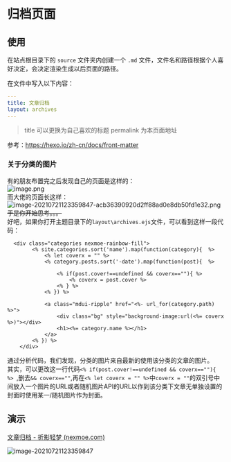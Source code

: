 # 归档页面

## 使用

在站点根目录下的 `source` 文件夹内创建一个 `.md` 文件，文件名和路径根据个人喜好决定，会决定渲染生成以后页面的路径。

在文件中写入以下内容：

```yaml
---
title: 文章归档
layout: archives
---
```


> title 可以更换为自己喜欢的标题 permalink 为本页面地址

参考：https://hexo.io/zh-cn/docs/front-matter


### 关于分类的图片

有的朋友布置完之后发现自己的页面是这样的：  
![image.png](https://s2.loli.net/2022/04/11/JGga2t5dnyNTDsI.png)  
而大佬的页面长这样：  
![image-20210721123359847-acb36390920d2ff88ad0e8db50fd1e32.png](https://s2.loli.net/2022/04/11/bYvMsq8lLTVxBg4.png)  
~~于是你开始思考。。。~~  
好吧，如果你打开主题目录下的`layout\archives.ejs`文件，可以看到这样一段代码：  
```ejs
  <div class="categories nexmoe-rainbow-fill">
        <% site.categories.sort('name').map(function(category){  %>
            <% let coverx = "" %>
            <% category.posts.sort('-date').map(function(post){  %>
                
                <% if(post.cover!==undefined && coverx==""){ %> 
                    <% coverx = post.cover %> 
                <% } %>
            <% }) %>

            <a class="mdui-ripple" href="<%- url_for(category.path) %>">
                <div class="bg" style="background-image:url(<%= coverx %>)"></div>
                <h1><%= category.name %></h1>
            </a>
        <% }) %>
    </div>
```

通过分析代码，我们发现，分类的图片来自最新的使用该分类的文章的图片。  
其实，可以更改这一行代码`<% if(post.cover!==undefined && coverx==""){ %> `,删去`&& coverx==""`,再在`<% let coverx = "" %>`中`coverx = ""`的双引号中间放入一个图片的URL或者随机图片API的URL以作到该分类下文章无单独设置的封面时使用某一/随机图片作为封面。

## 演示

[文章归档 - 折影轻梦 (nexmoe.com)](https://nexmoe.com/archive.html)

![image-20210721123359847](archive/image-20210721123359847.png)

